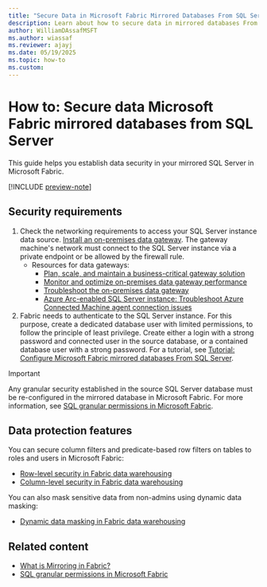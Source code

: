 ```yaml
---
title: "Secure Data in Microsoft Fabric Mirrored Databases From SQL Server"
description: Learn about how to secure data in mirrored databases From SQL Server in Microsoft Fabric.
author: WilliamDAssafMSFT
ms.author: wiassaf
ms.reviewer: ajayj
ms.date: 05/19/2025
ms.topic: how-to
ms.custom:
---
```


# How to: Secure data Microsoft Fabric mirrored databases from SQL Server

This guide helps you establish data security in your mirrored SQL Server in Microsoft Fabric.

[!INCLUDE [preview-note](../../includes/feature-preview-note.md)]

## Security requirements

1. Check the networking requirements to access your SQL Server instance data source. [Install an on-premises data gateway](/data-integration/gateway/service-gateway-install). The gateway machine's network must connect to the SQL Server instance via a private endpoint or be allowed by the firewall rule.
    - Resources for data gateways:
        - [Plan, scale, and maintain a business-critical gateway solution](/data-integration/gateway/plan-scale-maintain)
        - [Monitor and optimize on-premises data gateway performance](/data-integration/gateway/service-gateway-performance)
        - [Troubleshoot the on-premises data gateway](/data-integration/gateway/service-gateway-tshoot)
        - [Azure Arc-enabled SQL Server instance: Troubleshoot Azure Connected Machine agent connection issues](/azure/azure-arc/servers/troubleshoot-agent-onboard)
1. Fabric needs to authenticate to the SQL Server instance. For this purpose, create a dedicated database user with limited permissions, to follow the principle of least privilege. Create either a login with a strong password and connected user in the source database, or a contained database user with a strong password. For a tutorial, see [Tutorial: Configure Microsoft Fabric mirrored databases From SQL Server](sql-server-tutorial.md).

> [!IMPORTANT]
> Any granular security established in the source SQL Server database must be re-configured in the mirrored database in Microsoft Fabric.
> For more information, see [SQL granular permissions in Microsoft Fabric](../../data-warehouse/sql-granular-permissions.md).

## Data protection features

You can secure column filters and predicate-based row filters on tables to roles and users in Microsoft Fabric:

- [Row-level security in Fabric data warehousing](../../data-warehouse/row-level-security.md)
- [Column-level security in Fabric data warehousing](../../data-warehouse/column-level-security.md)

You can also mask sensitive data from non-admins using dynamic data masking:

- [Dynamic data masking in Fabric data warehousing](../../data-warehouse/dynamic-data-masking.md)

## Related content

- [What is Mirroring in Fabric?](overview.md)
- [SQL granular permissions in Microsoft Fabric](../../data-warehouse/sql-granular-permissions.md)
